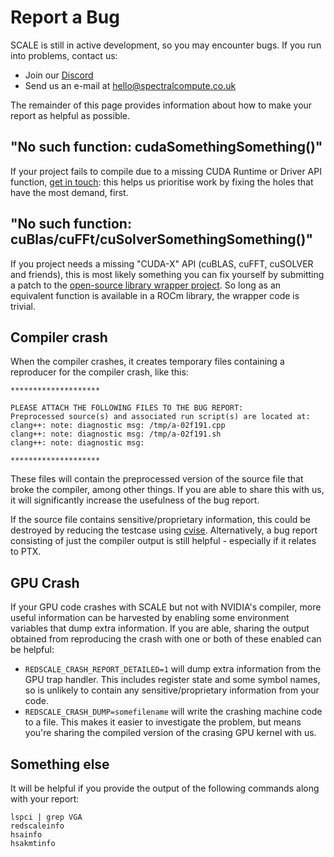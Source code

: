 # Report a Bug

SCALE is still in active development, so you may encounter bugs. If you run 
into problems, contact us:

- Join our [Discord](https://discord.gg/KNpgGbTc38)
- Send us an e-mail at [hello@spectralcompute.co.uk](mailto:hello@spectralcompute.co.uk)

The remainder of this page provides information about how to make your 
report as helpful as possible.

## "No such function: cudaSomethingSomething()"

If your project fails to compile due to a missing CUDA Runtime or Driver API
function, [get in touch][get-in-touch]: this helps us prioritise work by fixing
the holes that have the most demand, first.

## "No such function: cuBlas/cuFFt/cuSolverSomethingSomething()"

If you project needs a missing "CUDA-X" API (cuBLAS, cuFFT, cuSOLVER and
friends), this is most likely something you can fix yourself by submitting a
patch to the [open-source library wrapper project](https://github.com/spectral-compute/scale-library-wrappers).
So long as an equivalent function is available in a ROCm library, the wrapper
code is trivial.

## Compiler crash

When the compiler crashes, it creates temporary files containing a reproducer
for the compiler crash, like this:

```
********************

PLEASE ATTACH THE FOLLOWING FILES TO THE BUG REPORT:
Preprocessed source(s) and associated run script(s) are located at:
clang++: note: diagnostic msg: /tmp/a-02f191.cpp
clang++: note: diagnostic msg: /tmp/a-02f191.sh
clang++: note: diagnostic msg:

********************
```

These files will contain the preprocessed version of the source file that broke
the compiler, among other things.
If you are able to share this with us, it will significantly increase the
usefulness of the bug report.

If the source file contains sensitive/proprietary information, this could be
destroyed by reducing the testcase using [cvise][cvise]. Alternatively, a bug
report consisting of just the compiler output is still helpful - especially if
it relates to PTX.

[cvise]: https://github.com/marxin/cvise/

## GPU Crash

If your GPU code crashes with SCALE but not with NVIDIA's compiler, more
useful information can be harvested by enabling some environment variables
that dump extra information. If you are able, sharing the output obtained
from reproducing the crash with one or both of these enabled can be helpful:

- `REDSCALE_CRASH_REPORT_DETAILED=1` will dump extra information from the
  GPU trap handler. This includes register state and some symbol names, so
  is unlikely to contain any sensitive/proprietary information from your code.
- `REDSCALE_CRASH_DUMP=somefilename` will write the crashing machine code to
  a file. This makes it easier to investigate the problem, but means you're
  sharing the compiled version of the crasing GPU kernel with us.

## Something else

It will be helpful if you provide the output of the following commands along
with your report:

```
lspci | grep VGA
redscaleinfo
hsainfo
hsakmtinfo
```

[get-in-touch]: ../README.md#contact-us
